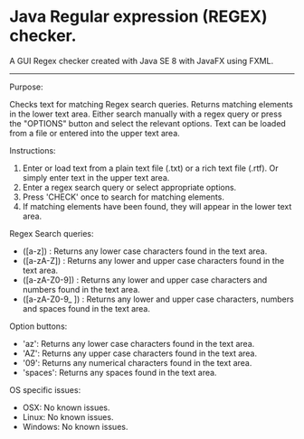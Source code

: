# Java Regular expression (REGEX) checker.
A GUI Regex checker created with Java SE 8 with JavaFX using FXML.

---------------------------------------------------------------------

Purpose:

Checks text for matching Regex search queries. Returns matching elements in the lower text area.
Either search manually with a regex query or press the "OPTIONS" button and select the relevant options.
Text can be loaded from a file or entered into the upper text area.

Instructions: 

1. Enter or load text from a plain text file (.txt) or a rich text file (.rtf). Or simply enter text in the upper text area.
2. Enter a regex search query or select appropriate options.
3. Press 'CHECK' once to search for matching elements.
4. If matching elements have been found, they will appear in the lower text area.

Regex Search queries:

- ([a-z]) : Returns any lower case characters found in the text area.
- ([a-zA-Z]) : Returns any lower and upper case characters found in the text area.
- ([a-zA-Z0-9]) : Returns any lower and upper case characters and numbers found in the text area.
- ([a-zA-Z0-9_ ]) : Returns any lower and upper case characters, numbers and spaces found in the text area.

Option buttons:

- 'az': Returns any lower case characters found in the text area.
- 'AZ': Returns any upper case characters found in the text area.
- '09': Returns any numerical characters found in the text area.
- 'spaces': Returns any spaces found in the text area.

OS specific issues:

- OSX: No known issues.
- Linux: No known issues.
- Windows: No known issues.
